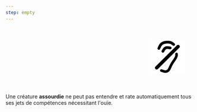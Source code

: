 ```yaml
---
step: empty
---
```

 <div class="warning" style='background-color:var(--bg); border-left: solid var(--title) 4px; border-radius: 4px;'>
<p style='padding:0.7em; margin-left:0.7em; display: inline-block;'>
<img src="../../Illustrations/Conditions/FinalDeafened.png" style="width:20%;  float:right; padding:0.7em">

Une créature <b>assourdie</b> ne peut pas entendre et rate automatiquement tous ses jets de compétences nécessitant l'ouïe.<br>
</p>
</div>
